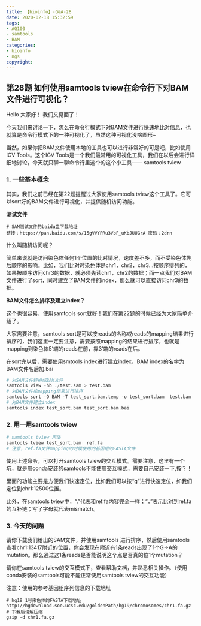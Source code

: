```yaml
---
title: 【bioinfo】-Q&A-28
date: 2020-02-18 15:32:59
tags:
- AQ100
- samtools
- BAM
categories:
- bioinfo
- ngs
copyright:
---
```

## 第28题 如何使用samtools tview在命令行下对BAM文件进行可视化？
Hello 大家好！ 我们又见面了！

今天我们来讨论一下，怎么在命令行模式下对BAM文件进行快速地比对信息，也就算是命令行模式下的一种可视化了，虽然这种可视化没啥图形~

当然，如果你把BAM文件使用本地的工具也可以进行非常好的可是吧，比如使用IGV Tools。这个IGV Tools是一个我们最常用的可视化工具，我们在以后会进行详细地讨论，今天就只聊一聊命令行里这个的这个小工具—— samtools tview

### 1. 一些基本概念
其实，我们之前已经在第22题提醒过大家使用samtools tview这个工具了。它可以sort好的BAM文件进行可视化，并提供随机访问功能。

**测试文件**
```
# SAM测试文件的baidu盘下载地址
链接：https://pan.baidu.com/s/15gVVYPRu3VbF_uKbJUUGrA 密码：2drn
```
什么叫随机访问呢？

简单来说就是访问染色体任何1个位置的比对情况，速度差不多，而不受染色体先后顺序的影响。比如，我们比对时染色体是chr1，chr2，chr3…按顺序排列的，如果按顺序访问chr3的数据，就必须先读chr1，chr2的数据；而一点我们对BAM文件进行了sort，同时建立了BAM文件的index，那么就可以直接访问chr3的数据。

**BAM文件怎么排序及建立index？**

这个也很容易，使用samtools sort就好！我们在第22题的时候已经为大家简单介绍了。

大家需要注意，samtools sort是可以按reads的名称或reads的mapping结果进行排序的，我们这里一定要注意，需要按照mapping的结果进行排序，也就是mapping到染色体5’端的reads在前，靠3’端的reads在后。

在sort完以后，需要使用smtools index进行建立index，BAM index的名字为BAM文件名后加.bai
```python
# 对SAM文件转换成BAM文件
samtools view -hb ./test.sam > test.bam
# 对BAM文件按mapping结果进行排序
samtools sort -O BAM -T test_sort.bam.temp -o test_sort.bam  test.bam
# 对BAM文件建立index
samtools index test_sort.bam test_sort.bam.bai
```
### 2. 用一用samtools tview
```python
# samtools tview 用法
samtools tview test_sort.bam  ref.fa
# 注意，ref.fa文件mapping的时候使用的基因组的FASTA文件
```


使用上述命令，可以打开samtools tview的交互模式。需要注意，这里有一个坑，就是用conda安装的samtools不能使用交互模式，需要自己安装一下,按？！


里面的功能主要是方便我们快速定位，比如我们可以按“g”进行快速定位，如我们定位到chr1:12500位置。

此外，在samtools tview中，“.”代表和ref.fa内容完全一样；“，”表示比对到ref.fa的互补链；写了字母就代表mismatch。

### 3. 今天的问题
请你下载我们给出的SAM文件，并使用samtools 进行排序，然后使用samtools 查看chr1:13417附近的位置，你会发现在附近有1条reads出现了1个G->A的mutation。那么通过这1条reads是否能说明这个点是否真的位1个mutation？

请你在samtools tview的交互模式下，查看帮助文档，并熟悉相关操作。（使用conda安装的samtools可能不能正常使用samtools tview的交互功能）

注意：使用的参考基因组序列信息的下载地址
```
# hg19 1号染色体的FASTA下载地址
http://hgdownload.soe.ucsc.edu/goldenPath/hg19/chromosomes/chr1.fa.gz
# 下载后请解压缩
gzip -d chr1.fa.gz
```
